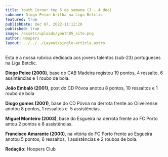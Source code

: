 ```yaml
---
title: Youth Corner top 5 da semana (3 - 4 dec)
subname: Diogo Peixe brilha na Liga Betclic
featured: true
publishDate: Dec 07, 2022-11:12:20
published: true
image: /assets/uploads/youth05_site.png
author: Hoopers
layout: ../../../Layout/single-article.astro
---
```

<!--StartFragment-->

Esta é a nossa rubrica dedicada aos jovens talentos (sub-23) portugueses na Liga Betclic.

**Diogo Peixe (2000)**, base do CAB Madeira registou 19 pontos, 4 ressalto, 6 assintências e 1 roubo de bola.

**João Embaló (2001)**, post do CD Póvoa anotou 8 pontos, 10 ressaltos e 1 roubo de bola 

**Diogo gomes (2001)**, base do CD Póvoa na derrota frente ao Oliveirense anotou 8 pontos, 1 ressaltos e  5 assistências.

**Miguel Monteiro (2003)**, base do Esgueira na derrota frente ao FC Porto antou 2 pontos e 8 assistências.

**Francisco Amarante (2000)**, na vitória do FC Porto frente ao Esgueira anotou 5 pontos, 6 ressaltos, 1 assistências e 2 roubos de bola.

**R﻿edação:** Hoopers Club

<!--EndFragment-->